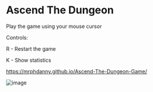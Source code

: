 # Ascend The Dungeon

Play the game using your mouse cursor

Controls:

R - Restart the game

K - Show statistics

https://mrphdanny.github.io/Ascend-The-Dungeon-Game/

![image](https://user-images.githubusercontent.com/47297140/117292693-66d50380-ae68-11eb-8349-a6058e86def2.png)
